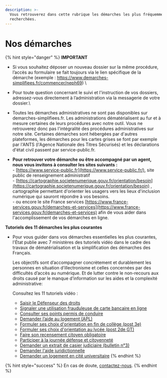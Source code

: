 ```yaml
---
description: >-
  Vous retrouverez dans cette rubrique les démarches les plus fréquemment
  recherchées.
---
```


# Nos démarches

{% hint style="danger" %}
**IMPORTANT**

* Si vous souhaitez déposer un nouveau dossier sur la même procédure, l’accès au formulaire se fait toujours via le lien spécifique de la démarche (exemple : https://www.demarches-simplifiees.fr/commencer/neph69) \

* Pour toute question concernant le suivi et l'instruction de vos dossiers, adressez-vous directement à l’administration via la messagerie de votre dossier.\

* Toutes les démarches administratives ne sont pas disponibles sur demarches-simplifiees.fr. Les administrations dématérialisent au fur et à mesure certaines de leurs procédures avec notre outil. Vous ne retrouverez donc pas l'intégralité des procédures administratives sur notre site. Certaines démarches sont hébergées par d'autres plateformes, les démarches pour les cartes grises se font par exemple par l'ANTS (l'Agence Nationale des Titres Sécurisés) et les déclarations d'état civil passent par service-public.fr.&#x20;
* **Pour retrouver votre démarche ou être accompagné par un agent, nous vous invitons à consulter les sites suivants :** \
  \- [https://www.service-public.fr](https://www.service-public.fr/), site public de renseignement administratif\
  \- [https://cartographie.societenumerique.gouv.fr/orientation/besoin](https://cartographie.societenumerique.gouv.fr/orientation/besoin) , cartographie permettant d'orienter les usagers vers les lieux d'inclusion numérique qui sauront répondre à vos besoins.\
  \- ou encore le site France services [https://www.france-services.gouv.fr/demarches-et-services](https://www.france-services.gouv.fr/demarches-et-services) afin de vous aider dans l'accomplissement de vos démarches en ligne.&#x20;



**Tutoriels des 11 démarches les plus courantes**&#x20;

*   Pour vous guider dans vos démarches essentielles les plus courantes, l'État publie avec 7 ministères des tutoriels vidéo dans le cadre des travaux de dématérialisation et la simplification des démarches des Français.

    &#x20;

    Les objectifs sont d’accompagner concrètement et durablement les personnes en situation d’illectronisme et celles concernées par des difficultés d’accès au numérique. Et de lutter contre le non-recours aux droits causé par le manque d’information sur les aides et la complexité administrative:&#x20;

    &#x20;

    Consultez les 11 tutoriels vidéo :

    * [Saisir le Défenseur des droits](https://dai.ly/x902hs6)
    * [Signaler une utilisation frauduleuse de carte bancaire en ligne](https://dai.ly/x902ha4)
    * [Consulter ses points permis de conduire](https://dai.ly/x902ie0)
    * [Demander l’aide au logement (APL)](https://dai.ly/x902i16)
    * [Formuler ses choix d'orientation en fin de collège (post 3e)](https://dai.ly/x902jm8)
    * [Formuler ses choix d'orientation au lycée (post 2de GT)](https://dai.ly/x902jfg)
    * [Faire son recensement citoyen obligatoire](https://dai.ly/x902jsa)
    * [Participer à la journée défense et citoyenneté](https://dai.ly/x902k20)
    * [Demander un extrait de casier judiciaire (bulletin n°3)](https://dai.ly/x902hh0)
    * [Demander l'aide juridictionnelle](https://dai.ly/x902j5m)
    * [Demander un logement en cité universitaire](https://dai.ly/x902iva)
{% endhint %}

{% hint style="success" %}
En cas de doute, [contactez-nous](https://www.demarches-simplifiees.fr/contact).
{% endhint %}

##

